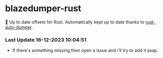 # blazedumper-rust

🚀 Up to date offsets for Rust. Automatically kept up to date thanks to [rust-auto-dumper](https://github.com/Akandesh/rust-auto-dumper).


### Last Update 16-12-2023 10:04:51
- If there's something missing then open a issue and i'll try to add it asap.